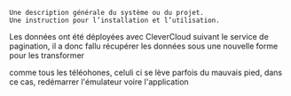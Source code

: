     Une description générale du système ou du projet.
    Une instruction pour l’installation et l’utilisation.
    

Les données ont été déployées avec CleverCloud suivant le service de pagination, il a donc fallu
récupérer les données sous une nouvelle forme pour les transformer

comme tous les téléohones, celuli ci se lève parfois du mauvais pied, dans ce cas, redémarrer
l'émulateur voire l'application